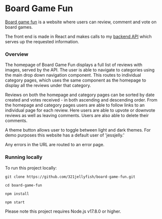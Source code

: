 # Board Game Fun

[Board game fun](https://charlotte-board-game.netlify.app/) is a website where users can review, comment and vote on board games.

The front end is made in React and makes calls to my [backend API](https://github.com/321jellyfish/nc-games) which serves up the requested information.

### Overview

The homepage of Board Game Fun displays a full list of reviews with images, served by the API. The user is able to navigate to categories using the main drop down navigation component. This routes to individual category pages, which uses the same component as the homepage to display all the reviews under that category.

Reviews on both the homepage and category pages can be sorted by date created and votes received - in both ascending and descending order. From the homepage and category pages users are able to follow links to an individual page for each review. Here users are able to upvote or downvote reviews as well as leaving comments. Users are also able to delete their comments.

A theme button allows user to toggle between light and dark themes. For demo purposes this website has a default user of 'jessjelly.'

Any errors in the URL are routed to an error page.

### Running locally

To run this project locally:

`git clone https://github.com/321jellyfish/board-game-fun.git`

`cd board-game-fun`

`npm install`

`npm start`

Please note this project requires Node.js v17.8.0 or higher.
